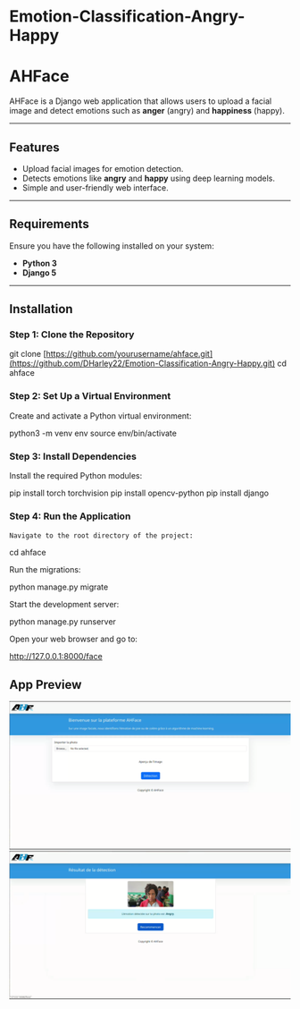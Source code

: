 # Emotion-Classification-Angry-Happy
# AHFace

AHFace is a Django web application that allows users to upload a facial image and detect emotions such as **anger** (angry) and **happiness** (happy).

---

## Features

- Upload facial images for emotion detection.
- Detects emotions like **angry** and **happy** using deep learning models.
- Simple and user-friendly web interface.

---

## Requirements

Ensure you have the following installed on your system:

- **Python 3**
- **Django 5**

---

## Installation

### Step 1: Clone the Repository


git clone [https://github.com/yourusername/ahface.git](https://github.com/DHarley22/Emotion-Classification-Angry-Happy.git)
cd ahface

### Step 2: Set Up a Virtual Environment

Create and activate a Python virtual environment:

python3 -m venv env
source env/bin/activate

### Step 3: Install Dependencies

Install the required Python modules:

pip install torch torchvision
pip install opencv-python
pip install django

### Step 4: Run the Application

    Navigate to the root directory of the project:

cd ahface

Run the migrations:

python manage.py migrate

Start the development server:

python manage.py runserver

Open your web browser and go to:

http://127.0.0.1:8000/face

## App Preview

![App Screenshot](https://github.com/DHarley22/Emotion-Classification-Angry-Happy/raw/main/images/app.png)
![App Detection](https://github.com/DHarley22/Emotion-Classification-Angry-Happy/raw/main/images/app2.png)











